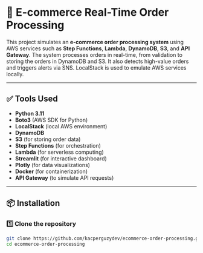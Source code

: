 # 🚀 E-commerce Real-Time Order Processing

This project simulates an **e-commerce order processing system** using AWS services such as **Step Functions**, **Lambda**, **DynamoDB**, **S3**, and **API Gateway**. The system processes orders in real-time, from validation to storing the orders in DynamoDB and S3. It also detects high-value orders and triggers alerts via SNS. LocalStack is used to emulate AWS services locally.

---

## ✅ Tools Used

- **Python 3.11**
- **Boto3** (AWS SDK for Python)
- **LocalStack** (local AWS environment)
- **DynamoDB**
- **S3** (for storing order data)
- **Step Functions** (for orchestration)
- **Lambda** (for serverless computing)
- **Streamlit** (for interactive dashboard)
- **Plotly** (for data visualizations)
- **Docker** (for containerization)
- **API Gateway** (to simulate API requests)

---

## 📦 Installation

### 1️⃣ Clone the repository

```bash
git clone https://github.com/kacperguzydev/ecommerce-order-processing.git
cd ecommerce-order-processing
